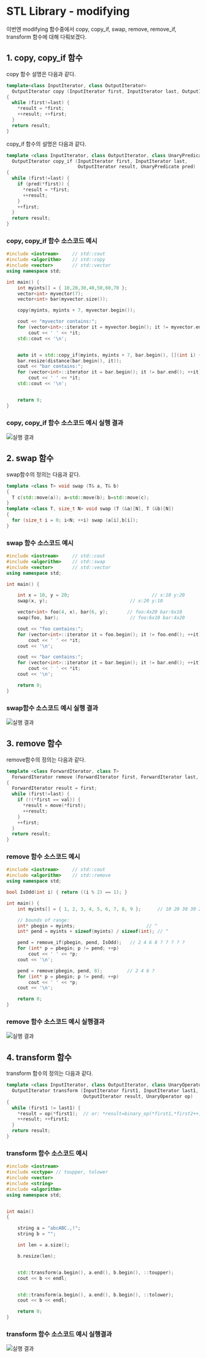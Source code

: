 # STL Library - modifying

이번엔 modifying 함수중에서 copy, copy_if, swap, remove, remove_if, transform 함수에 대해 다뤄보겠다.



## 1. copy, copy_if 함수

copy 함수 설명은 다음과 같다.

```c++
template<class InputIterator, class OutputIterator>
  OutputIterator copy (InputIterator first, InputIterator last, OutputIterator result)
{
  while (first!=last) {
    *result = *first;
    ++result; ++first;
  }
  return result;
}
```

copy_if 함수의 설명은 다음과 같다.

```c++
template <class InputIterator, class OutputIterator, class UnaryPredicate>
  OutputIterator copy_if (InputIterator first, InputIterator last,
                          OutputIterator result, UnaryPredicate pred)
{
  while (first!=last) {
    if (pred(*first)) {
      *result = *first;
      ++result;
    }
    ++first;
  }
  return result;
}
```



### copy, copy_if 함수 소스코드 예시

```c++
#include <iostream>     // std::cout
#include <algorithm>    // std::copy
#include <vector>       // std::vector
using namespace std;

int main() {
	int myints[] = { 10,20,30,40,50,60,70 };
	vector<int> myvector(7);
	vector<int> bar(myvector.size());

	copy(myints, myints + 7, myvector.begin());

	cout << "myvector contains:";
	for (vector<int>::iterator it = myvector.begin(); it != myvector.end(); ++it)
		cout << ' ' << *it;
	std::cout << '\n';


	auto it = std::copy_if(myints, myints + 7, bar.begin(), [](int i) {return i < 40; });
	bar.resize(distance(bar.begin(), it));
	cout << "bar contains:";
	for (vector<int>::iterator it = bar.begin(); it != bar.end(); ++it)
		cout << ' ' << *it;
	std::cout << '\n';


	return 0;
}
```

### copy, copy_if 함수 소스코드 예시 실행 결과

![실행 결과](./algorithm_concept_note/img/modifying_ex5.png)



## 2.  swap 함수 

swap함수의 정의는 다음과 같다.

```c++
template <class T> void swap (T& a, T& b)
{
  T c(std::move(a)); a=std::move(b); b=std::move(c);
}
template <class T, size_t N> void swap (T (&a)[N], T (&b)[N])
{
  for (size_t i = 0; i<N; ++i) swap (a[i],b[i]);
}
```



### swap 함수 소스코드 예시

```c++
#include <iostream>     // std::cout
#include <algorithm>    // std::swap
#include <vector>       // std::vector
using namespace std;

int main() {

	int x = 10, y = 20;                              // x:10 y:20
	swap(x, y);                              // x:20 y:10

	vector<int> foo(4, x), bar(6, y);       // foo:4x20 bar:6x10
	swap(foo, bar);                          // foo:6x10 bar:4x20

	cout << "foo contains:";
	for (vector<int>::iterator it = foo.begin(); it != foo.end(); ++it)
		cout << ' ' << *it;
	cout << '\n';

	cout << "bar contains:";
	for (vector<int>::iterator it = bar.begin(); it != bar.end(); ++it)
		cout << ' ' << *it;
	cout << '\n';

	return 0;
}
```





### swap함수 소스코드 예시 실행 결과

![실행 결과](./algorithm_concept_note/img/modifying_ex6.png)



## 3. remove 함수

remove함수의 정의는 다음과 같다.

```c++
template <class ForwardIterator, class T>
  ForwardIterator remove (ForwardIterator first, ForwardIterator last, const T& val)
{
  ForwardIterator result = first;
  while (first!=last) {
    if (!(*first == val)) {
      *result = move(*first);
      ++result;
    }
    ++first;
  }
  return result;
}
```



### remove 함수 소스코드 예시

```c++
#include <iostream>     // std::cout
#include <algorithm>    // std::remove
using namespace std;

bool IsOdd(int i) { return ((i % 2) == 1); }

int main() {
	int myints[] = { 1, 2, 3, 4, 5, 6, 7, 8, 9 };      // 10 20 30 30 20 10 10 20

	// bounds of range:
	int* pbegin = myints;                          // ^
	int* pend = myints + sizeof(myints) / sizeof(int); // ^                       ^

	pend = remove_if(pbegin, pend, IsOdd);   // 2 4 6 8 ? ? ? ? ?
	for (int* p = pbegin; p != pend; ++p)
		cout << ' ' << *p;
	cout << '\n';

	pend = remove(pbegin, pend, 8);         // 2 4 6 ?
	for (int* p = pbegin; p != pend; ++p)
		cout << ' ' << *p;
	cout << '\n';

	return 0;
}
```



### remove 함수 소스코드 예시 실행결과

![실행 결과](./algorithm_concept_note/img/modifying_ex7.png)



## 4. transform 함수

transform 함수의 정의는 다음과 같다.

```c++
template <class InputIterator, class OutputIterator, class UnaryOperator>
  OutputIterator transform (InputIterator first1, InputIterator last1,
                            OutputIterator result, UnaryOperator op)
{
  while (first1 != last1) {
    *result = op(*first1);  // or: *result=binary_op(*first1,*first2++);
    ++result; ++first1;
  }
  return result;
}
```



### transform 함수 소스코드 예시

```c++
#include <iostream>
#include <cctype> // toupper, tolower
#include <vector>
#include <string>
#include <algorithm>
using namespace std;


int main()
{

	string a = "abcABC.,!";
	string b = "";

	int len = a.size();

	b.resize(len);


	std::transform(a.begin(), a.end(), b.begin(), ::toupper);
	cout << b << endl;


	std::transform(a.begin(), a.end(), b.begin(), ::tolower);
	cout << b << endl;

	return 0;
}
```



### transform 함수 소스코드 예시 실행결과

![실행 결과](./algorithm_concept_note/img/modifying_ex8.png)  


